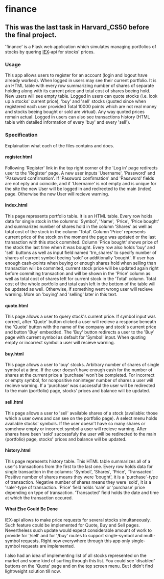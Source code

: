 # finance
## This was the last task in Harvard_CS50 before the final project.
'finance' is a Flask web application which simulates managing portfolios of stocks by quering [IEX](https://iextrading.com/developer/)-api for stocks' prices.
### Usage
This app allows users to register for an account (login and logout have already worked). When logged in users may see their current portfolio. It is an HTML table with every row summarizing number of shares of separate holding along with its current price and total cost of shares beeing hold. New users will see empty table. Logged in users can quote stocks (i.e. look up a stocks' current price), 'buy' and 'sell' stocks (quoted since when registered each user provided Total 10000 points which are not real money and stocks beeing bought or sold are virtual). Any way quoted prices remain actual. Logged in users can also see transactions history (HTML table with detailed information of every 'buy' and every 'sell').
### Specification
Explaination what each of the files contains and does.
#### register.html
Following 'Register' link in the top right corner of the 'Log in' page redirects user to the 'Register' page. A new user inputs 'Username', 'Password' and 'Password confirmation'. If 'Password confirmation' and 'Password' fields are not epty and coincide, and if 'Username' is not empty and is unique for the site the new User will be logged in and redirected to the main (index) page. Otherwise the new User will recieve warning.
#### index.html
This page represents portfolio table. It is an HTML table. Every row holds data for single stock in the columns: 'Symbol', 'Name', 'Price', 'Price bought' and summarizes number of shares hold in the column 'Shares' as well as total cost of the stock in the column 'Total'. Column 'Price' represents current price of the stock on the moment the page was updated or the last transaction with this stock commited. Column 'Price bought' shows price of the stock the last time when it was bought. Every row also holds 'buy' and 'sell' buttons as well as input field named 'trn_shares' to specify number of shares of current symbol beeing 'sold' or additionally 'bought'. If user has enough cash-points when buying or enough shares hold when selling than transaction will be commited, current stock price will be updated again right before commiting transaction and will be shown in the 'Price' column as well as total cost of shares left for current stock in the 'Total' column. Total cost of the whole portfolio and total cash left in the bottom of the table will be updated as well. Otherwise, if something went wrong user will recieve warning. More on 'buying' and 'selling' later in this text.
#### quote.html
This page allows a user to query stock's current price. If symbol input was correct, after 'Quote' button clicked a user will recieve a response beneath the 'Quote' button with the name of the company and stock's current price and button 'Buy' embedded. The 'Buy' button redirects a user to the 'Buy' page with current symbol as default for 'Symbol' input. When quoting empty or incorrect symbol a user will recieve warning.
#### buy.html
This page allows a user to 'buy' stocks. Arbitrary number of shares of single symbol at a time. If the user doesn't have enough cash for the number of shares at the current price a 'purchase' won't be completed. For incorrect or empty symbol, for nonpositive noninteger number of shares a user will recieve warning. If a 'purchase' was successful the user will be redirected to the main (portfolio) page, stocks' prices and balance will be updated.
#### sell.html
This page allows a user to 'sell' available shares of a stock (available: those which a user owns and can see on the portfolio page). A select menu holds available stocks' symbols. If the user doesn't have so many shares or somehow empty or incorrect symbol a user will recieve warning. After shares have been 'sold' successfuly the user will be redirected to the main (portfolio) page, stocks' prices and balance will be updated.
#### history.html
This page represents history table. This HTML table summarizes all of a user's transactions from the first to the last one. Every row holds data for single transaction in the columns: 'Symbol', 'Shares', 'Price', 'Transacted'. Positive number of shares means they were 'bought', it is a 'purchase'-type of transaction. Negative number of shares means they were 'sold', it is a 'sale'-type of transaction. 'Price' field holds 'sale' or 'purchase' price depending on type of transaction. 'Transacted' field holds the date and time at which the transaction occured.
#### What Else Could Be Done

IEX-api allows to make price requests for several stocks simultaneously. Such feature could be implemented for Quote, Buy and Sell pages. Nevertheless such update would expect considerable amount of work to provide for '/sell' and for '/buy' routes to support single-symbol and multi-symbol requests. Right now everywhere through this app only single-symbol requests are implemented.

I also had an idea of implementing list of all stocks represented on the market and some kind of surfing through this list. You could see 'disabled' buttons on the 'Quote' page and on the top screen menu. But I didn't find lightweight solution till now.
